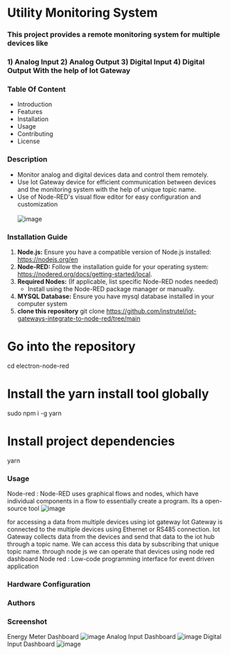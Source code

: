 # Utility Monitoring System 

### This project provides a remote monitoring system for multiple devices like 
### 1) Analog Input  2) Analog Output 3) Digital Input  4) Digital Output With the help of Iot Gateway 
### Table Of Content 
* Introduction
* Features
* Installation
* Usage
* Contributing
* License
  <br />
### Description 
* Monitor analog and digital devices data and control them remotely.
* Use Iot Gateway device for efficient communication between devices and the monitoring system with the help of unique topic name.
* Use of Node-RED's visual flow editor for easy configuration and customization  <br /><br />
![image](https://github.com/user-attachments/assets/6d78505d-cb15-46a3-bb73-145a6d86cb82)

### Installation Guide
1. **Node.js:** Ensure you have a compatible version of Node.js installed: https://nodejs.org/en
2. **Node-RED:** Follow the installation guide for your operating system: https://nodered.org/docs/getting-started/local.
3. **Required Nodes:** (If applicable, list specific Node-RED nodes needed)
   - Install using the Node-RED package manager or manually.
4. **MYSQL Database:** Ensure you have mysql database installed in your computer system
5. **clone this repository**
git clone https://github.com/instrutel/iot-gateways-integrate-to-node-red/tree/main
# Go into the repository
cd electron-node-red
# Install the yarn install tool globally
sudo npm i -g yarn
# Install project dependencies
yarn
### Usage 
Node-red :
Node-RED uses graphical flows and nodes, which have individual components in a flow to essentially create a program. 
Its a open-source tool
![image](https://github.com/user-attachments/assets/a647746e-fdd2-47c8-a962-334dc6ede887)


for accessing a data from multiple devices using iot gateway 
Iot Gateway is connected to the multiple devices using Ethernet or RS485 connection.
Iot Gateway collects data from the devices and send that data to the iot hub through a topic name.
We can access this data by subscribing that unique topic name. 
through node js we can operate that devices using node red dashboard 
Node red : Low-code programming interface for event driven application
### Hardware Configuration

### Authors 

### Screenshot
Energy Meter Dashboard
![image](https://github.com/user-attachments/assets/2bd9b9d4-62c9-48f5-b6b8-81bab8b8bd23)
Analog Input Dashboard
![image](https://github.com/user-attachments/assets/8e6c49f9-c9e1-417f-b899-99cf6b4350e3)
Digital Input Dashboard
![image](https://github.com/user-attachments/assets/cb6b118b-3b6f-4d7c-9608-b713cd7df094)
